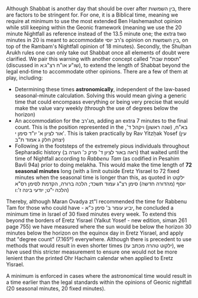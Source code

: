 Although Shabbat is another day that should be over after בין השמשות, there are factors to be stringent for. For one, it is a Biblical time, meaning we require at minimum to use the most extended Ben Hashemashot opinion while still keeping within the Geonic framework (meaning we use the 20 minute Nightfall as reference instead of the 13.5 minute one; the extra two minutes in 20 is meant to accommodate רב יוסי's opinion on בין השמשות, on top of the Rambam's Nightfall opinion of 18 minutes). Secondly, the Shulḥan Arukh rules one can only take out Shabbat once all elements of doubt were clarified. We pair this warning with another concept called "תוספת שבת" (discussed in שו"ע או"ח רצ"ג:א), to extend the length of Shabbat beyond the legal end-time to accommodate other opinions. There are a few of them at play, including:

- Determining these times **astronomically**, independent of the law-based seasonal-minute calculation. Solving this would mean giving a generic time that could encompass everything or being very precise that would make the value vary weekly (through the use of degrees below the horizon)
- An accommodation for the מג'רב, adding an extra 7 minutes to the final count. This is the position represented in the בא"ח, (שנה ראשון) ויקהל ד', אור לציון א' יו"ד סימן י'. This is taken practically by Rav Yitzḥak Yosef (עין יצחק חלק ג אמוד ת"ב)
- Following in the footsteps of the extremely pious individuals throughout Sepharadic history (ראה באור לציון ד' פרק כ' הערה ב) that waited until the time of Nightfall according to _Rabbenu Tam_ (as codified in Pesahim Bavli 94a) prior to doing melakha. This would make the time length of **72 seasonal minutes** long (with a limit outside Eretz Yisrael to 72 fixed minutes when the seasonal time is longer than this, as quoted in ילקוט יוסף (מהדורה חדשה) סימן רצ"ג עמוד תשכד; הלכה ברורה, הקדמת לסימן רס"א הלכה י"ט; יודעי בינה ז':ו)

Thereby, although Maran Ovadya zt"l recommended the time for Rabbenu Tam for those who could have - יביע עומר ב' סימן כ"א, he concluded a minimum time in Israel of 30 fixed minutes every week. To extend this beyond the borders of Eretz Yisrael (Yalkut Yosef - new edition, siman 261 page 755) we have measured where the sun would be below the horizon 30 minutes below the horizon on the equinox day in Eretz Yisrael, and apply that "degree count" (7.165º) everywhere. Although there is precedent to use methods that would result in even shorter times (ילקוט טהרה מכתב עז), we have used this stricter measurement to ensure one would not be more lenient than the printed Ohr Hachaim calendar when applied to Eretz Yisrael.

A minimum is enforced in cases where the astronomical time would result in a time earlier than the legal standards within the opinions of Geonic nightfall (20 seasonal minutes, 20 fixed minutes).